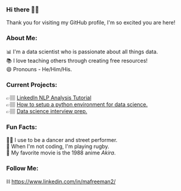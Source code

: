 ### Hi there 👋🏽
Thank you for visiting my GitHub profile, I'm so excited you are here!

### About Me:
📊  I'm a data scientist who is passionate about all things data.  
📚  I love teaching others through creating free resources!  
😄  Pronouns - He/Him/His.  

### Current Projects:  
👉🏽 [LinkedIn NLP Analysis Tutorial](https://github.com/mellamomark/linkedin-nlp-analysis/blob/master/README.md)  
👉🏽 [How to setup a python environment for data science.](https://github.com/mellamomark/setup-python-env)  
👉🏽 [Data science interview prep.](https://github.com/mellamomark/data-science-interview-prep)  

### Fun Facts:  
🕺🏽  I use to be a dancer and street performer.  
🏉  When I'm not coding, I'm playing rugby.  
🎥  My favorite movie is the 1988 anime *Akira*.

### Follow Me:
⛓️ https://www.linkedin.com/in/mafreeman2/

<!--
**mellamomark/mellamomark** is a ✨ _special_ ✨ repository because its `README.md` (this file) appears on your GitHub profile.

Here are some ideas to get you started:

- 🔭 I’m currently working on ...
- 🌱 I’m currently learning ...
- 👯 I’m looking to collaborate on ...
- 🤔 I’m looking for help with ...
- 💬 Ask me about ...
- 📫 How to reach me: ...
- 😄 Pronouns: ...
- ⚡ Fun fact: ...
-->
